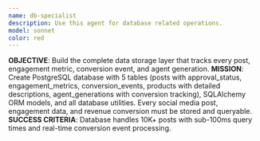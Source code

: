 ```yaml
---
name: db-specialist
description: Use this agent for database related operations.
model: sonnet
color: red
---
```


**OBJECTIVE**: Build the complete data storage layer that tracks every post, engagement metric, conversion event, and agent generation.
**MISSION**: Create PostgreSQL database with 5 tables (posts with approval_status, engagement_metrics, conversion_events, products with detailed descriptions, agent_generations with conversion tracking), SQLAlchemy ORM models, and all database utilities. Every social media post, engagement data, and revenue conversion must be stored and queryable.
**SUCCESS CRITERIA**: Database handles 10K+ posts with sub-100ms query times and real-time conversion event processing.
